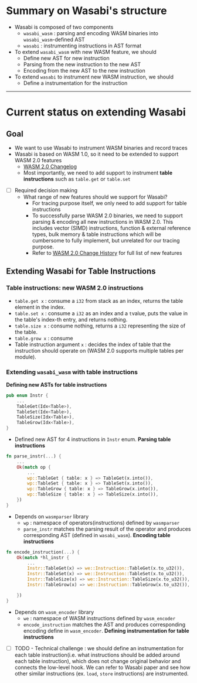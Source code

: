 # Summary on Wasabi's structure
- Wasabi is composed of two components
	- `wasabi_wasm` : parsing and encoding WASM binaries into `wasabi_wasm`-defined AST
	- `wasabi` : instrumenting instructions in AST format
- To extend `wasabi_wasm` with new WASM feature, we should
	- Define new AST for new instruction
	- Parsing from the new instruction to the new AST
	- Encoding from the new AST to the new instruction
- To extend `wasabi` to instrument new WASM instruction, we should
	- Define a instrumentation for the instruction
---
# Current status on extending Wasabi
## Goal
- We want to use Wasabi to instrument WASM binaries and record traces
- Wasabi is based on WASM 1.0, so it need to be extended to support WASM 2.0 features
	- [WASM 2.0 Changelog](https://webassembly.github.io/spec/core/appendix/changes.html#release-2-0)
	- Most importantly, we need to add support to instrument **table instructions** such as `table.get` or `table.set`
- [ ] Required decision making
	- What range of new features should we support for Wasabi?
		- For tracing purpose itself, we only need to add support for table instructions
		- To successfully parse WASM 2.0 binaries, we need to support parsing & encoding all new instructions in WASM 2.0. This includes vector (SIMD) instructions, function & external reference types, bulk memory & table instructions which will be cumbersome to fully implement, but unrelated for our tracing purpose.
		- Refer to [WASM 2.0 Change History](https://webassembly.github.io/spec/core/appendix/changes.html#release-2-0) for full list of new features 
## Extending Wasabi for Table Instructions
### Table instructions: new WASM 2.0 instructions
- `table.get x` : consume a `i32` from stack as an index, returns the table element in the index.
- `table.set x` : consume a `i32` as an index and a `t`value, puts the value in the table's index-th entry, and returns nothing.
- `table.size x` : consume nothing, returns a `i32` representing the size of the table.
- `table.grow x` : consume 
- Table instruction argument `x` : decides the index of table that the instruction should operate on (WASM 2.0 supports multiple tables per module).
### Extending `wasabi_wasm` with table instructions
**Defining new ASTs for table instructions**
```rust
pub enum Instr {
	...
	TableGet(Idx<Table>),
	TableSet(Idx<Table>),
	TableSize(Idx<Table>),
	TableGrow(Idx<Table>),
}
```
- Defined new AST for 4 instructions in `Instr` enum.
**Parsing table instructions**
```rust
fn parse_instr(...) {
	...
	Ok(match op {
		...
		wp::TableGet { table: x } => TableGet(x.into()),
		wp::TableSet { table: x } => TableSet(x.into()),
        wp::TableGrow { table: x } => TableGrow(x.into()),
        wp::TableSize { table: x } => TableSize(x.into()),
	})
}
```
- Depends on `wasmparser` library
	- `wp` : namespace of operators(instructions) defined by `wasmparser`
	- `parse_instr` matches the parsing result of the operator and produces corresponding AST (defined in `wasabi_wasm`).
**Encoding table instructions**
```rust
fn encode_instruction(...) {
	Ok(match *hl_instr {
		...
		Instr::TableGet(x) => we::Instruction::TableGet(x.to_u32()),
        Instr::TableSet(x) => we::Instruction::TableSet(x.to_u32()),
        Instr::TableSize(x) => we::Instruction::TableSize(x.to_u32()),
        Instr::TableGrow(x) => we::Instruction::TableGrow(x.to_u32()),

	})
}
```
- Depends on `wasm_encoder` library
	- `we` : namespace of WASM instructions defined by `wasm_encoder`
	- `encode_instruction` matches the AST and produces corresponding encoding define in `wasm_encoder`.
**Defining instrumentation for table instructions**
- [ ] TODO - Technical challenge : we should define an instrumentation for each table instruction(i.e. what instructions should be added around each table instruction), which does not change original behavior and connects the low-level hook. We can refer to Wasabi paper and see how other similar instructions (ex. `load`, `store` instructions) are instrumented.